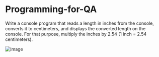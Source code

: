 # Programming-for-QA
Write a console program that reads a length in inches from the console, 
converts it to centimeters, and displays the converted length on the console.
For that purpose, multiply the inches by 2.54 (1 inch = 2.54 centimeters).

![image](https://github.com/VladislavHristov/Programming-for-QA/assets/136968279/10400189-d78c-4ec0-8440-0a22b7f5159c)

